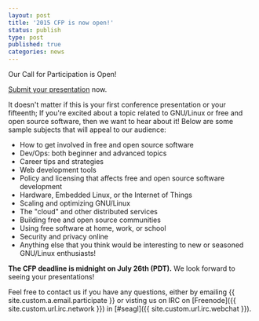 ```yaml
---
layout: post
title: '2015 CFP is now open!'
status: publish
type: post
published: true
categories: news
---
```


Our Call for Participation is Open!

[Submit your
presentation](https://osem.seagl.org/conference/seagl2015/proposal)
now.

It doesn't matter if this is your first conference presentation or your
fifteenth; If you're excited about a topic related to GNU/Linux or free
and open source software, then we want to hear about it! Below are some sample
subjects that will appeal to our audience:

* How to get involved in free and open source software
* Dev/Ops: both beginner and advanced topics
* Career tips and strategies
* Web development tools
* Policy and licensing that affects free and open source software development
* Hardware, Embedded Linux, or the Internet of Things
* Scaling and optimizing GNU/Linux
* The "cloud" and other distributed services
* Building free and open source communities
* Using free software at home, work, or school
* Security and privacy online
* Anything else that you think would be interesting to new or seasoned GNU/Linux enthusiasts!

**The CFP deadline is midnight on July 26th (PDT).** We look forward to seeing
your presentations!

Feel free to contact us if you have any questions, either by
emailing {{ site.custom.a.email.participate }}
or visting us on IRC on
[Freenode]({{ site.custom.url.irc.network }}) in
[#seagl]({{ site.custom.url.irc.webchat }}).
